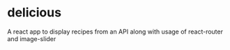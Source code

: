 # delicious
A react app to display recipes from an API along with usage of react-router and image-slider
